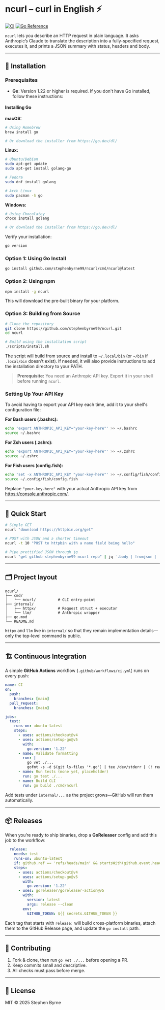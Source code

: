 # ncurl – curl in English ⚡️

[![CI](https://github.com/stephenbyrne99/ncurl/actions/workflows/ci.yml/badge.svg)](https://github.com/stephenbyrne99/ncurl/actions/workflows/ci.yml)
[![Go Reference](https://pkg.go.dev/badge/github.com/stephenbyrne99/ncurl.svg)](https://pkg.go.dev/github.com/stephenbyrne99/ncurl)

`ncurl` lets you describe an HTTP request in plain language. It asks Anthropic’s Claude to translate the description into a fully-specified request, executes it, and prints a JSON summary with status, headers and body.

---

## 💾 Installation

### Prerequisites

- **Go**: Version 1.22 or higher is required. If you don't have Go installed, follow these instructions:

#### Installing Go

**macOS:**
```bash
# Using Homebrew
brew install go

# Or download the installer from https://go.dev/dl/
```

**Linux:**
```bash
# Ubuntu/Debian
sudo apt-get update
sudo apt-get install golang-go

# Fedora
sudo dnf install golang

# Arch Linux
sudo pacman -S go
```

**Windows:**
```bash
# Using Chocolatey
choco install golang

# Or download the installer from https://go.dev/dl/
```

Verify your installation:
```bash
go version
```

### Option 1: Using Go Install

```bash
go install github.com/stephenbyrne99/ncurl/cmd/ncurl@latest
```

### Option 2: Using npm

```bash
npm install -g ncurl
```

This will download the pre-built binary for your platform.

### Option 3: Building from Source

```bash
# Clone the repository
git clone https://github.com/stephenbyrne99/ncurl.git
cd ncurl

# Build using the installation script
./scripts/install.sh
```

The script will build from source and install to `~/.local/bin` (or `~/bin` if `.local/bin` doesn't exist).
If needed, it will also provide instructions to add the installation directory to your PATH.

> **Prerequisite:** You need an Anthropic API key. Export it in your shell before running `ncurl`.

### Setting Up Your API Key

To avoid having to export your API key each time, add it to your shell's configuration file:

**For Bash users (.bashrc):**
```bash
echo 'export ANTHROPIC_API_KEY="your-key-here"' >> ~/.bashrc
source ~/.bashrc
```

**For Zsh users (.zshrc):**
```bash
echo 'export ANTHROPIC_API_KEY="your-key-here"' >> ~/.zshrc
source ~/.zshrc
```

**For Fish users (config.fish):**
```bash
echo 'set -x ANTHROPIC_API_KEY "your-key-here"' >> ~/.config/fish/config.fish
source ~/.config/fish/config.fish
```

Replace `"your-key-here"` with your actual Anthropic API key from https://console.anthropic.com/.

---

## 🚀 Quick Start

```bash
# Simple GET
ncurl "download https://httpbin.org/get"

# POST with JSON and a shorter timeout
ncurl -t 10 "POST to httpbin with a name field being hello"

# Pipe prettified JSON through jq
ncurl "get github stephenbyrne99 ncurl repo" | jq '.body | fromjson | .stargazers_count'
```

---

## 🗂️ Project layout

```
ncurl/
├── cmd/
│   └── ncurl/          # CLI entry-point
├── internal/
│   ├── httpx/          # Request struct + executor
│   └── llm/            # Anthropic wrapper
├── go.mod
└── README.md
```

`httpx` and `llm` live in `internal/` so that they remain implementation details—only the top-level command is public.

---

## 🏗️ Continuous Integration

A simple **GitHub Actions** workflow (`.github/workflows/ci.yml`) runs on every push:

```yaml
name: CI
on:
  push:
    branches: [main]
  pull_request:
    branches: [main]

jobs:
  test:
    runs-on: ubuntu-latest
    steps:
      - uses: actions/checkout@v4
      - uses: actions/setup-go@v5
        with:
          go-version: '1.22'
      - name: Validate formatting
        run: |
          go vet ./...
          gofmt -s -d $(git ls-files '*.go') | tee /dev/stderr | (! read)
      - name: Run tests (none yet, placeholder)
        run: go test ./...
      - name: Build CLI
        run: go build ./cmd/ncurl
```

Add tests under `internal/...` as the project grows—GitHub will run them automatically.

---

## 📦 Releases

When you’re ready to ship binaries, drop a **GoReleaser** config and add this job to the workflow:

```yaml
  release:
    needs: test
    runs-on: ubuntu-latest
    if: github.ref == 'refs/heads/main' && startsWith(github.event.head_commit.message, 'release:')
    steps:
      - uses: actions/checkout@v4
      - uses: actions/setup-go@v5
        with:
          go-version: '1.22'
      - uses: goreleaser/goreleaser-action@v5
        with:
          version: latest
          args: release --clean
        env:
          GITHUB_TOKEN: ${{ secrets.GITHUB_TOKEN }}
```

Each tag that starts with `release:` will build cross-platform binaries, attach them to the GitHub Release page, and update the `go install` path.

---

## 🤝 Contributing

1. Fork & clone, then run `go vet ./...` before opening a PR.
2. Keep commits small and descriptive.
3. All checks must pass before merge.

---

## 📝 License

MIT © 2025 Stephen Byrne

